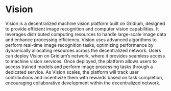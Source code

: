 # Vision

Vision is a decentralized machine vision platform built on Gridium, designed to provide efficient image recognition and computer vision capabilities. It leverages distributed computing resources to handle large-scale image data and enhance processing efficiency. Vision uses advanced algorithms to perform real-time image recognition tasks, optimizing performance by dynamically allocating resources across the decentralized network.
Users can deploy Vision on Gridium’s network, where it provides seamless access to machine vision services. Once deployed, the platform allows users to access trained models and perform image processing tasks through a dedicated service. As Vision scales, the platform will track user contributions and incentivize them with rewards based on task completion, encouraging collaborative development within the decentralized network.
